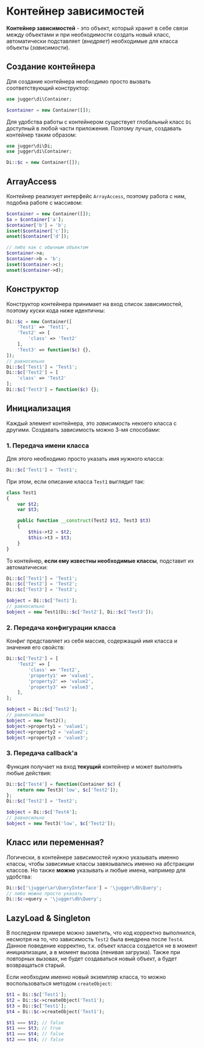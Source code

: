 # Контейнер зависимостей

**Контейнер зависимостей** - это объект, который хранит в себе связи между объектами и при необходимости создать новый класс, автоматически подставляет (*внедряет*) необходимые для класса объекты (*зависимости*).

## Создание контейнера

Для создание контейнера необходимо просто вызвать соответствующий конструктор:

```php
use jugger\di\Container;

$container = new Container([]);
```

Для удобства работы с контейнером существует глобальный класс `Di` доступный в любой части приложения.
Поэтому лучше, создавать контейнер таким образом:

```php
use jugger\di\Di;
use jugger\di\Container;

Di::$c = new Container([]);
```

## ArrayAccess

Контейнер реализует интерфейс `ArrayAccess`, поэтому работа с ним, подобна работе с массивом:

```php
$container = new Container([]);
$a = $container['a'];
$container['b'] = 'b';
isset($container['c']);
unset($container['d']);

// либо как с обычным объектом
$container->a;
$container->b = 'b';
isset($container->c);
unset($container->d);
```

## Конструктор

Конструктор контейнера принимает на вход список зависимостей, поэтому куски кода ниже идентичны:
```php
Di::$c = new Container([
    'Test1' => 'Test1',
    'Test2' => [
        'class' => 'Test2'
    ],
    'Test3' => function($c) {},
]);
// равносильно
Di::$c['Test1'] = 'Test1';
Di::$c['Test2'] = [
    'class' => 'Test2'
];
Di::$c['Test3'] = function($c) {};
```

## Инициализация

Каждый элемент контейнера, это *зависимость* некоего класса с другими.
Создавать зависимость можно 3-мя способами:

### 1. Передача имени класса

Для этого необходимо просто указать имя нужного класса:

```php
Di::$c['Test1'] = 'Test1';
```

При этом, если описание класса `Test1` выглядит так:

```php
class Test1
{
    var $t2;
    var $t3;

    public function __construct(Test2 $t2, Test3 $t3)
    {
        $this->t2 = $t2;
        $this->t3 = $t3;
    }
}
```

То контейнер, **если ему известны необходимые классы**, подставит их автоматически:

```php
Di::$c['Test1'] = 'Test1';
Di::$c['Test2'] = 'Test2';
Di::$c['Test3'] = 'Test3';

$object = Di::$c['Test1'];
// равносильно
$object = new Test1(Di::$c['Test2'], Di::$c['Test3']);
```

### 2. Передача конфигурации класса

Конфиг представляет из себя массив, содержащий имя класса и значения его свойств:
```php
Di::$c['Test2'] = [
    'Test2' => [
        'class' => 'Test2',
        'property1' => 'value1',
        'property2' => 'value2',
        'property3' => 'value3',
    ],
];

$object = Di::$c['Test2'];
// равносильно
$object = new Test2();
$object->property1 = 'value1';
$object->property2 = 'value2';
$object->property3 = 'value3';
```

### 3. Передача callback'a

Функция получает на вход **текущий** контейнер и может выполнять любые действия:

```php
Di::$c['Test4'] = function(Container $c) {
    return new Test3('low', $c['Test2']);
};
Di::$c['Test2'] = 'Test2';

$object = Di::$c['Test4'];
// равносильно
$object = new Test3('low', $c['Test2']);
```

## Класс или переменная?

Логически, в контейнере зависимостей нужно указывать именно классы, чтобы зависимые классы завязывались именно на абстракции классов.
Но также **можно** указывать и любые имена, например для удобства:

```php
Di::$c['\jugger\ar\QueryInterface'] = '\jugger\db\Query';
// либо можно просто указать
Di::$c->query = '\jugger\db\Query';
```

## LazyLoad & Singleton

В последнем примере можно заметить, что код корректно выполнился, несмотря на то, что зависимость `Test2` была внедрена после `Test4`.
Данное поведение корректно, т.к. объект класса создается не в момент инициализации, а в момент вызова (ленивая загрузка).
Также при повторных вызовах, не будет создаваться новый объект, а будет возвращаться старый.

Если необходим именно новый экземпляр класса, то можно воспользоваться методом `createObject`:

```php
$t1 = Di::$c['Test1'];
$t2 = Di::$c->createObject('Test1');
$t3 = Di::$c['Test1'];
$t4 = Di::$c->createObject('Test1');

$t1 === $t2; // false
$t1 === $t3; // true
$t1 === $t4; // false
$t2 === $t4; // false
```
